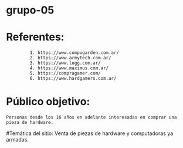 # grupo-05

# Referentes: 
             1. https://www.compugarden.com.ar/
             2. https://www.armytech.com.ar/
             3. https://www.logg.com.ar/
             4. https://www.maximus.com.ar/
             5. https://compragamer.com/
             6. https://www.hardgamers.com.ar/


# Público objetivo: 
	Personas desde los 16 años en adelante interesadas en comprar una pieza de hardware. 

#Temática del sitio:
	Venta de piezas de hardware y computadoras ya armadas.
